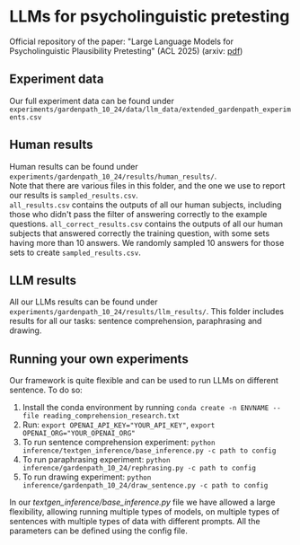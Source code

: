 # LLMs for psycholinguistic pretesting
Official repository of the paper: "Large Language Models for Psycholinguistic Plausibility Pretesting" (ACL 2025) (arxiv: [pdf](https://arxiv.org/abs/2502.09307))

## Experiment data

Our full experiment data can be found under `experiments/gardenpath_10_24/data/llm_data/extended_gardenpath_experiments.csv` 

## Human results

Human results can be found under `experiments/gardenpath_10_24/results/human_results/`.  
Note that there are various files in this folder, and the one we use to report our results is `sampled_results.csv`.  
`all_results.csv` contains the outputs of all our human subjects, including those who didn't pass the filter of answering correctly to the example questions.
`all_correct_results.csv` contains the outputs of all our human subjects that answered correctly the training question, with some sets having more than 10 answers. We randomly sampled 10 answers for those sets to create `sampled_results.csv`.

## LLM results

All our LLMs results can be found under `experiments/gardenpath_10_24/results/llm_results/`. This folder includes results for all our tasks: sentence comprehension, paraphrasing and drawing.

## Running your own experiments

Our framework is quite flexible and can be used to run LLMs on different sentence. To do so:

1. Install the conda environment by running `conda create -n ENVNAME --file reading_comprehension_research.txt`
2. Run: `export OPENAI_API_KEY="YOUR_API_KEY"`, `export OPENAI_ORG="YOUR_OPENAI_ORG"`
3. To run sentence comprehension experiment: `python inference/textgen_inference/base_inference.py -c path to config`
4. To run paraphrasing experiment: `python inference/gardenpath_10_24/rephrasing.py -c path to config`
5. To run drawing experiment: `python inference/gardenpath_10_24/draw_sentence.py -c path to config`

In our *textgen_inference/base_inference.py* file we have allowed a large flexibility, allowing running multiple types of models, on multiple types of sentences with multiple types of data with different prompts. All the parameters can be defined using the config file.